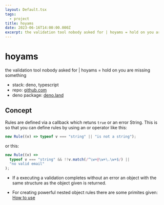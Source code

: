 ```yaml
---
layout: Default.tsx
tags:
  - project
title: hoyams
date: 2023-06-16T14:00:00.000Z
excerpt: the validation tool nobody asked for | hoyams = hold on you are missing something
---
```


# hoyams

the validation tool nobody asked for | hoyams = hold on you are missing something

- stack: deno, typescript
- repo: [github.com](https://github.com/adb-sh/hoyams)
- deno package: [deno.land](https://deno.land/x/hoyams)

## Concept

Rules are defined via a callback which retuns `true` or an error String. This is
so that you can define rules by using an or operator like this:

```javascript
new Rule((v) => typeof v === "string" || "is not a string");
```

or this:

```javascript
new Rule((v) =>
  typeof v === "string" && !!v.match(/^\w+@\w+\.\w+$/) ||
  "no valid email"
);
```

- If a executing a validation completes without an error an object with the same
  structure as the object given is returned.

- For creating powerful nested object rules there are some primites given:
  [How to use](https://deno.land/x/hoyams@v0.0.1#how-to-use)


